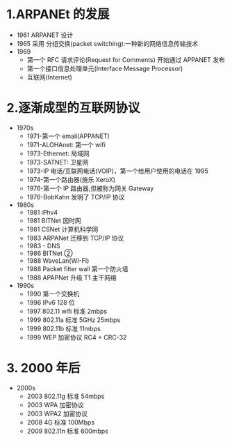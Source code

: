# 1.ARPANEt 的发展

- 1961 ARPANET 设计
- 1965 采用 分组交换(packet switching):一种新的网络信息传输技术
- 1969
  - 第一个 RFC 请求评论(Request for Comments) 开始通过 APPANET 发布
  - 第一个接口信息处理单元(Interface Message Processor)
  - 互联网(Internet)

# 2.逐渐成型的互联网协议

- 1970s
  - 1971-第一个 email(APPANET)
  - 1971-ALOHAnet: 第一个 wifi
  - 1973-Ethernet: 局域网
  - 1973-SATNET: 卫星网
  - 1973-IP 电话/互联网电话(VOIP)，第一个给用户使用的电话在 1995
  - 1974-第一个路由器(施乐 XeroX)
  - 1976-第一个 IP 路由器,但被称为网关 Gateway
  - 1976-BobKahn 发明了 TCP/IP 协议
- 1980s
  - 1981 iPhv4
  - 1981 BITNet 因时网
  - 1981 CSNet 计算机科学网
  - 1983 ARPANet 迁移到 TCP/IP 协议
  - 1983 - DNS
  - 1986 BITNet ②
  - 1988 WaveLan(WI-FI)
  - 1988 Packet filter wall 第一个防火墙
  - 1988 APAPNet 升级 T1 主干网络
- 1990s
  - 1990 第一个交换机
  - 1996 IPv6 128 位
  - 1997 802.11 wifi 标准 2mbps
  - 1999 802.11a 标准 5GHz 25mbps
  - 1999 802.11b 标准 11mbps
  - 1999 WEP 加密协议 RC4 + CRC-32

# 3. 2000 年后

- 2000s
  - 2003 802.11g 标准 54mbps
  - 2003 WPA 加密协议
  - 2003 WPA2 加密协议
  - 2008 4G 标准 100Mbps
  - 2009 802.11n 标准 600mbps
